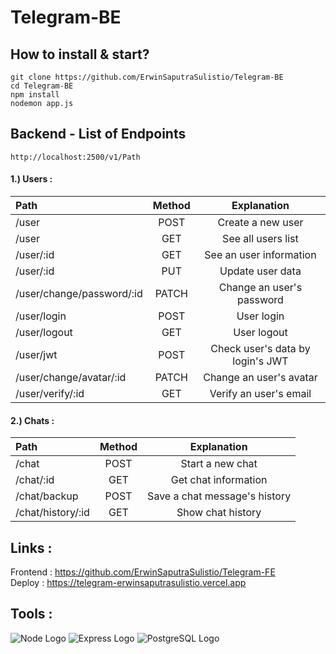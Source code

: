 # Telegram-BE

## How to install & start?  
    git clone https://github.com/ErwinSaputraSulistio/Telegram-BE
    cd Telegram-BE
    npm install
    nodemon app.js

## Backend - List of Endpoints
    http://localhost:2500/v1/Path
#### 1.) Users :
Path | Method | Explanation
:-- | :-: | :-:
/user | POST | Create a new user
/user | GET | See all users list
/user/:id | GET | See an user information
/user/:id | PUT | Update user data
/user/change/password/:id | PATCH | Change an user's password
/user/login | POST | User login
/user/logout | GET | User logout
/user/jwt | POST | Check user's data by login's JWT
/user/change/avatar/:id | PATCH | Change an user's avatar
/user/verify/:id | GET | Verify an user's email

#### 2.) Chats :
Path | Method | Explanation
:-- | :-: | :-:
/chat | POST | Start a new chat
/chat/:id | GET | Get chat information
/chat/backup | POST | Save a chat message's history
/chat/history/:id | GET | Show chat history

## Links :  
Frontend : https://github.com/ErwinSaputraSulistio/Telegram-FE  
Deploy : https://telegram-erwinsaputrasulistio.vercel.app  

## Tools :  
![Node Logo](https://user-images.githubusercontent.com/77045083/110448204-8dd6b980-80f3-11eb-89b6-13397ed8a31e.png)
![Express Logo](https://user-images.githubusercontent.com/77045083/111209202-52118780-85fe-11eb-8dc5-9394b3f0a9e3.png)
![PostgreSQL Logo](https://user-images.githubusercontent.com/77045083/110446881-397f0a00-80f2-11eb-8c98-ebfb3d5753c0.png) 
